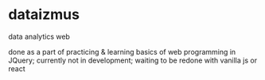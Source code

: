 # dataizmus
data analytics web 

done as a part of practicing & learning basics of web programming in JQuery;
currently not in development; waiting to be redone with vanilla js or react
